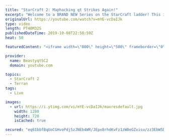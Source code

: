 ```yaml
---
title: "StarCraft 2: Maphacking qt Strikes Again!"
excerpt: "Welcome to a BRAND NEW Series on the StarCraft ladder! This is the \"Mass Marines to Grandmaster\" challenge, where the only attacking unit that I'm allowed to make is Marines - and that's it! I am allowed to make Medivacs just so that the gaemplay is not too monotonous, but I believe I could even make"
originalUrl: https://youtube.com/watch?v=mYE-vcDaIJk
type: video
length: PT40M32S
publishedDateTime: 2019-10-08T22:58:59Z
heat: 50

featuredContent: "<iframe width=\"800\" height=\"500\" frameborder=\"0\" src=\"https://www.youtube.com/embed/mYE-vcDaIJk\" allow=\"accelerometer; autoplay; encrypted-media; gyroscope; picture-in-picture\" allowfullscreen></iframe>"

provider:
  name: BeastyqtSC2
  domain: youtube.com

topics:
  - StarCraft 2
  - Terran
tags:
  - Live

images:
  - url: https://i.ytimg.com/vi/mYE-vcDaIJk/maxresdefault.jpg
    width: 1280
    height: 720
    isCached: true

secured: "eq61bbfBqUoCGHvoPdj5zJNEb4WR/JEpx8rhdKvFz1zW0eGZxisu/zz3EbW5DZcTL3Bemx8HaH1a91f6h5R58FCyfhNpk23rZ1KkOsxBZd3s6daiCGiJykEcsX9QCxfn+VtB0HKDmUEzcGdB5EvRH3R2e/PByPLZFIYWzNBuKtQ/z+rGtmykX+ZwmGNBIHf6eR1gq0siJCIYDRajE+B1FPzZxwBiAHGEXGDPwEDsROkDx2u18R/ZKwMXe0C9IxOsvXpnNgrjBbA/jD0ZKJoTiLuf3HXZLcGmKnxogS88d0X9aU8w4Q2B9eQqtsPF2eLnL1mELDUm4Vv05S0o0A1jyluh7//Mc3cfoYU3MEMiGqF0daZ9B7OS1IeWifUYhtAhYjnwTgJDlZ3GEl0kYWYe7XfJwDOx0e0QAHNCo6PHFMk=;Iy+sb6c8su5T6h+m59VrgQ=="
---
```



